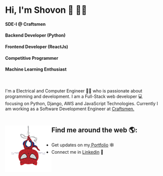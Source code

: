 # Hi, I'm Shovon 👋 👨‍💻

#### SDE-I @ Craftsmen

#### Backend Developer (Python)

#### Frontend Developer (ReactJs)

#### Competitive Programmer

#### Machine Learning Enthusiast

<br />
<br />
I'm a Electrical and Computer Engineer 👨‍🎓 who is passionate about programming and development. I am a Full-Stack web developer 💻 focusing on Python, Django, AWS and JavaScript Technologies. Currently I am working as a Software Development Engineer at <a href="https://www.craftsmenltd.com/">Craftsmen.</a>

<br />
<br />

## Find me around the web 🌎: <a href="https://minulislam.xyz/"><img align="left" width="150" height="150" src="https://github.com/Shovon588/shovon588/blob/main/assets/spiderman.png"></a>

-   Get updates on my<a href="https://minulislam.xyz/" target="_blank"> Portfolio</a> 🕸
-   Connect me in <a href="https://www.linkedin.com/in/mainulislam588/" target="_blank"> Linkedin</a> 💼
